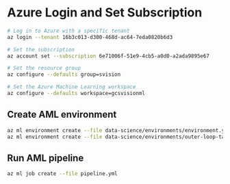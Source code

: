 # Azure Login and Set Subscription

```sh
# Log in to Azure with a specific tenant
az login --tenant 16b3c013-d300-468d-ac64-7eda0820b6d3

# Set the subscription
az account set --subscription 6e71006f-51e9-4cb5-a0d0-a2ada9895e67
```

```sh
# Set the resource group
az configure --defaults group=svision

# Set the Azure Machine Learning workspace
az configure --defaults workspace=gcsvisionml
```

## Create AML environment

```sh
az ml environment create --file data-science/environments/environment.yml
az ml environment create --file data-science/environments/outer-loop-tasks/environment.yml --build-context ../../../ --dockerfile-path Dockerfile
```

## Run AML pipeline

```sh
az ml job create --file pipeline.yml
```
